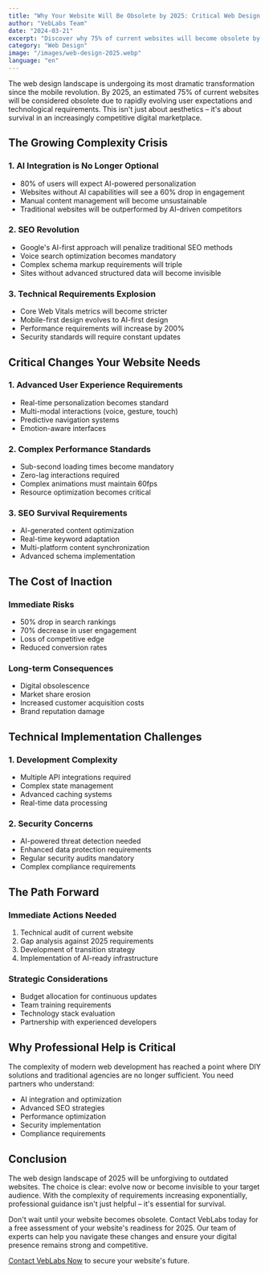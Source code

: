 ```yaml
---
title: "Why Your Website Will Be Obsolete by 2025: Critical Web Design Changes Ahead"
author: "VebLabs Team"
date: "2024-03-21"
excerpt: "Discover why 75% of current websites will become obsolete by 2025 due to radical changes in web design, AI integration, and SEO requirements. Learn what you need to survive the digital evolution."
category: "Web Design"
image: "/images/web-design-2025.webp"
language: "en"
---
```


The web design landscape is undergoing its most dramatic transformation since the mobile revolution. By 2025, an estimated 75% of current websites will be considered obsolete due to rapidly evolving user expectations and technological requirements. This isn't just about aesthetics – it's about survival in an increasingly competitive digital marketplace.

## The Growing Complexity Crisis

### 1. AI Integration is No Longer Optional
- 80% of users will expect AI-powered personalization
- Websites without AI capabilities will see a 60% drop in engagement
- Manual content management will become unsustainable
- Traditional websites will be outperformed by AI-driven competitors

### 2. SEO Revolution
- Google's AI-first approach will penalize traditional SEO methods
- Voice search optimization becomes mandatory
- Complex schema markup requirements will triple
- Sites without advanced structured data will become invisible

### 3. Technical Requirements Explosion
- Core Web Vitals metrics will become stricter
- Mobile-first design evolves to AI-first design
- Performance requirements will increase by 200%
- Security standards will require constant updates

## Critical Changes Your Website Needs

### 1. Advanced User Experience Requirements
- Real-time personalization becomes standard
- Multi-modal interactions (voice, gesture, touch)
- Predictive navigation systems
- Emotion-aware interfaces

### 2. Complex Performance Standards
- Sub-second loading times become mandatory
- Zero-lag interactions required
- Complex animations must maintain 60fps
- Resource optimization becomes critical

### 3. SEO Survival Requirements
- AI-generated content optimization
- Real-time keyword adaptation
- Multi-platform content synchronization
- Advanced schema implementation

## The Cost of Inaction

### Immediate Risks
- 50% drop in search rankings
- 70% decrease in user engagement
- Loss of competitive edge
- Reduced conversion rates

### Long-term Consequences
- Digital obsolescence
- Market share erosion
- Increased customer acquisition costs
- Brand reputation damage

## Technical Implementation Challenges

### 1. Development Complexity
- Multiple API integrations required
- Complex state management
- Advanced caching systems
- Real-time data processing

### 2. Security Concerns
- AI-powered threat detection needed
- Enhanced data protection requirements
- Regular security audits mandatory
- Complex compliance requirements

## The Path Forward

### Immediate Actions Needed
1. Technical audit of current website
2. Gap analysis against 2025 requirements
3. Development of transition strategy
4. Implementation of AI-ready infrastructure

### Strategic Considerations
- Budget allocation for continuous updates
- Team training requirements
- Technology stack evaluation
- Partnership with experienced developers

## Why Professional Help is Critical

The complexity of modern web development has reached a point where DIY solutions and traditional agencies are no longer sufficient. You need partners who understand:

- AI integration and optimization
- Advanced SEO strategies
- Performance optimization
- Security implementation
- Compliance requirements

## Conclusion

The web design landscape of 2025 will be unforgiving to outdated websites. The choice is clear: evolve now or become invisible to your target audience. With the complexity of requirements increasing exponentially, professional guidance isn't just helpful – it's essential for survival.

Don't wait until your website becomes obsolete. Contact VebLabs today for a free assessment of your website's readiness for 2025. Our team of experts can help you navigate these changes and ensure your digital presence remains strong and competitive.

[Contact VebLabs Now](/{lang}/get-in-touch) to secure your website's future.
